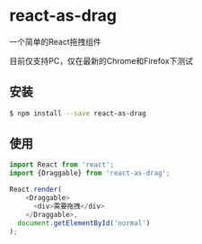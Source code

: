 ﻿# react-as-drag

一个简单的React拖拽组件

目前仅支持PC，仅在最新的Chrome和Firefox下测试

## 安装

```bash
$ npm install --save react-as-drag
```

## 使用

```javascript
import React from 'react';
import {Draggable} from 'react-as-drag';

React.render(
    <Draggable>
      <div>需要拖拽</div>
    </Draggable>,
  document.getElementById('normal')
);
```